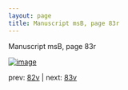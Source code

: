 ```yaml
---
layout: page
title: Manuscript msB, page 83r
---
```


Manuscript msB, page 83r

[![image](http://www.homermultitext.org/iipsrv?OBJ=IIP,1.0&FIF=/project/homer/pyramidal/deepzoom/hmt/vbbifolio/v1/vb_82v_83r.tif&WID=100&CVT=JPEG)](http://www.homermultitext.org/ict2/?urn=urn:cite2:hmt:vbbifolio.v1:vb_82v_83r)

prev:  [82v](../82v) | next:  [83v](../83v)

